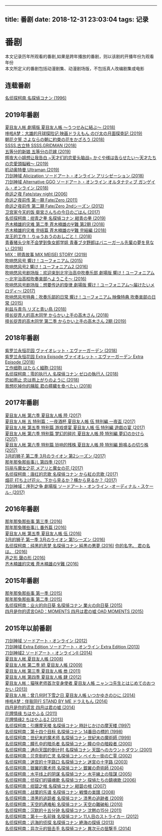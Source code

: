 <!--
 * @Description: 番剧
 * @Author: Cheng
 * @Github: https://github.com/Cheng6774
 * @Date: 2019-04-09 22:21:34
 * @LastEditors: Cheng
 * @LastEditTime: 2019-08-11 16:10:41
 -->
---
title: 番剧
date: 2018-12-31 23:03:04
tags: 记录
---

# 番剧

本文记录历年所观看的番剧,如果是跨年播放的番剧，则以该剧的开播年份为观看年份  
本文所定义的番剧包括动漫剧集、动漫剧场版，不包括真人改编剧集或电影

<!-- more -->

## 连载番剧

[名侦探柯南 名探偵コナン (1996)](https://movie.douban.com/subject/1463371/)  


## 2019年番剧

[夏目友人帐 劇場版 夏目友人帳 ～うつせみに結ぶ～ (2018)](https://movie.douban.com/subject/27166442/)  
[哆啦A梦：大雄的月球探险记 映画ドラえもん のび太の月面探査記 (2019)](https://movie.douban.com/subject/30249161/)  
[朝花夕誓 さよならの朝に約束の花をかざろう (2018)](https://movie.douban.com/subject/27083561/)  
[SSSS.古立特 SSSS.GRIDMAN (2018)](https://movie.douban.com/subject/27080659/)  
[五等分的新娘 五等分の花嫁 (2019)](https://movie.douban.com/subject/30291497/)  
[辉夜大小姐想让我告白 ~天才们的恋爱头脑战~ かぐや様は告らせたい～天才たちの恋愛頭脳戦～ (2019)](https://movie.douban.com/subject/30241099/)  
[机动奥特曼 Ultraman (2019)](https://movie.douban.com/subject/27594851/)  
[刀剑神域 Alicization ソードアート・オンライン アリシゼーション (2018)](https://movie.douban.com/subject/27144972/)  
[刀剑神域 Alternative GGO ソードアート・オンライン オルタナティブ ガンゲイル・オンライン (2018)](https://movie.douban.com/subject/27160681/)  
[命运之夜 Fate/stay night (2006)](https://movie.douban.com/subject/1727200/)  
[命运之夜前传 第一期 Fate/Zero (2011)](https://movie.douban.com/subject/5416070/)  
[命运之夜前传 第二期 Fate/Zero 2ndシーズン (2012)](https://movie.douban.com/subject/6874729/)  
[卫宫家今天的饭 衛宮さんちの今日のごはん (2017)](https://movie.douban.com/subject/27619800/)  
[名侦探柯南：绀青之拳 名探偵コナン 紺青の拳 (2019)](https://movie.douban.com/subject/30208010/)  
[齐木楠雄的灾难 第二季 斉木楠雄のΨ難 第2期 (2018)](https://movie.douban.com/subject/26946411/)  
[齐木楠雄的灾难 完结篇 斉木楠雄のΨ難 完結編 (2018)](https://movie.douban.com/subject/30258226/)  
[龙王的工作！ りゅうおうのおしごと！ (2018)](https://movie.douban.com/subject/27087641/)  
[青春猪头少年不会梦到兔女郎学姐 青春ブタ野郎はバニーガール先輩の夢を見ない (2018)](https://movie.douban.com/subject/30166978/)  
[MIX：明青故事 MIX MEISEI STORY (2019)](https://movie.douban.com/subject/30291375/)  
[吹响悠风号 響け！ユーフォニアム (2015)](https://movie.douban.com/subject/26169716/)  
[吹响悠风号2 響け！ユーフォニアム2 (2016)](https://movie.douban.com/subject/26655961/)  
[吹响悠风号剧场版：欢迎来到北宇治高中吹奏乐部 劇場版 響け！ユーフォニアム～北宇治高校吹奏楽部へようこそ～ (2016)](https://movie.douban.com/subject/26655962/)  
[吹响悠风号剧场版：想要传达的旋律 劇場版 響け！ユーフォニアム～届けたいメロディ～ (2017)](https://movie.douban.com/subject/26994755/)  
[吹响悠风号特典：吹奏乐部的日常 響け！ユーフォニアム 映像特典 吹奏楽部の日常 (2015)](https://movie.douban.com/subject/26575110/)  
[利兹与青鸟 リズと青い鳥 (2018)](https://movie.douban.com/subject/27062637/)  
[擅长捉弄人的高木同学 からかい上手の高木さん (2018)](https://movie.douban.com/subject/27085551/)  
[擅长捉弄的高木同学 第二季 からかい上手の高木さん 2期 (2019)](https://movie.douban.com/subject/30428368/)  

## 2018年番剧

[紫罗兰永恒花园 ヴァイオレット・エヴァーガーデン (2018)](https://movie.douban.com/subject/26805209/)  
[紫罗兰永恒花园 Extra Episode ヴァイオレット・エヴァーガーデン Extra Episode (2018)](https://movie.douban.com/subject/30221777/)  
[工作细胞 はたらく細胞 (2018)](https://movie.douban.com/subject/28514091/)  
[名侦探柯南：零的执行人 名探偵コナン ゼロの執行人 (2018)](https://movie.douban.com/subject/27110363/)  
[恋如雨止 恋は雨上がりのように (2018)](https://movie.douban.com/subject/26986740/)  
[我想吃掉你的胰脏 君の膵臓を食べたい (2018)](https://movie.douban.com/subject/27107140/)  

## 2017年番剧

[夏目友人帐 第六季 夏目友人帳 陸 (2017)](https://movie.douban.com/subject/26939247/)  
[夏目友人帐 五 特别篇：一夜酒杯 夏目友人帳 伍 特別編 一夜盃 (2017)](https://movie.douban.com/subject/27011740/)  
[夏目友人帐 第五季 特别篇 游戏盛宴 夏目友人帳 伍 特別編 遊戯の宴 (2017)](https://movie.douban.com/subject/27017278/)  
[夏目友人帐 第六季 特别篇 梦幻的碎片 夏目友人帳 陸 特別編 夢幻のかけら (2017)](https://movie.douban.com/subject/27167055/)  
[夏目友人帐 第六季 特别篇 铃响的残株 夏目友人帳 陸 特別編 鈴鳴るの切り株 (2017)](https://movie.douban.com/subject/27121232/)  
[3月的狮子 第二季 3月のライオン 第2シーズン (2017)](https://movie.douban.com/subject/26999593/)  
[那年那兔那些事儿 第四季 (2017)](https://movie.douban.com/subject/27079414/)  
[玛丽与魔女之花 メアリと魔女の花 (2017)](https://movie.douban.com/subject/26935777/)  
[名侦探柯南：唐红的恋歌 名探偵コナン から紅の恋歌 (2017)](https://movie.douban.com/subject/26788667/)  
[烟花 打ち上げ花火、下から見るか？横から見るか？ (2017)](https://movie.douban.com/subject/26930504/)  
[刀剑神域：序列之争 劇場版 ソードアート・オンライン -オーディナル・スケール- (2017)](https://movie.douban.com/subject/26634179/)  

## 2016年番剧

[那年那兔那些事 第三季 (2016)](https://movie.douban.com/subject/26842687/)  
[那年那兔哪些事儿 番外篇 (2016)](https://movie.douban.com/subject/26877495/)  
[夏目友人帐 第五季 夏目友人帳 伍 (2016)](https://movie.douban.com/subject/26754896/)  
[3月的狮子 第一季 3月のライオン 第1シーズン (2016)](https://movie.douban.com/subject/26615510/)  
[名侦探柯南：纯黑的恶梦 名探偵コナン 純黒の悪夢 (2016)](https://movie.douban.com/subject/26596486/)
[你的名字。 君の名は。 (2016)](https://movie.douban.com/subject/26683290/)  
[声之形 聲の形 (2016)](https://movie.douban.com/subject/26264454/)  
[齐木楠雄的灾难 斉木楠雄のΨ難 (2016)](https://movie.douban.com/subject/26801048/)  

## 2015年番剧

[那年那兔那些事 第一季 (2015)](https://movie.douban.com/subject/26328492/)  
[那年那兔那些事 第二季 (2015)](https://movie.douban.com/subject/26647032/)  
[名侦探柯南：业火的向日葵 名探偵コナン 業火の向日葵 (2015)](https://movie.douban.com/subject/26094129/)  
[四月是你的谎言OAD：MOMENTS 四月は君の嘘 OAD MOMENTS (2015)](https://movie.douban.com/subject/26235257/)  

## 2015年以前番剧

[刀剑神域 ソードアート・オンライン (2012)](https://movie.douban.com/subject/6869376/)  
[刀剑神域 Extra Edition ソードアート・オンライン Extra Edition (2013)](https://movie.douban.com/subject/25805197/)  
[刀剑神域2 ソードアート・オンラインⅡ (2014)](https://movie.douban.com/subject/25804168/)  
[夏目友人帐 夏目友人帳 (2008)](https://movie.douban.com/subject/3060542/)  
[夏目友人帐 第二季 続 夏目友人帳 (2009)](https://movie.douban.com/subject/3284269/)  
[夏目友人帐 第三季 夏目友人帳 叁 (2011)](https://movie.douban.com/subject/5967223/)  
[夏目友人帐 第四季 夏目友人帳 肆 (2012)](https://movie.douban.com/subject/6855097/)  
[夏目友人帐：猫咪老师首次变身使者 夏目友人帳 ニャンコ先生とはじめてのおつかい (2013)](https://movie.douban.com/subject/25805051/)  
[夏目友人帐：曾几何时下雪之日 夏目友人帳 いつかゆきのひに (2014)](https://movie.douban.com/subject/25736048/)  
[哆啦A梦：伴我同行 STAND BY ME ドラえもん (2014)](https://movie.douban.com/subject/25769362/)  
[四月是你的谎言 四月は君の嘘 (2014)](https://movie.douban.com/subject/25851655/)  
[花牌情缘 ちはやふる (2011)](https://movie.douban.com/subject/6439459/)  
[花牌情缘2 ちはやふる2 (2013)](https://movie.douban.com/subject/10793475/)  
[名侦探柯南：引爆摩天楼 名探偵コナン 時計じかけの摩天楼 (1997)](https://movie.douban.com/subject/1439579/)  
[名侦探柯南：第十四个目标 名探偵コナン 14番目の標的 (1998)](https://movie.douban.com/subject/2357699/)  
[名侦探柯南：世纪末的魔术师 名探偵コナン 世紀末の魔術師 (1999)](https://movie.douban.com/subject/2279152/)  
[名侦探柯南：瞳孔中的暗杀者 名探偵コナン 瞳の中の暗殺者 (2000)](https://movie.douban.com/subject/2357701/)  
[名侦探柯南：通向天国的倒计时 名探偵コナン 天国へのカウントダウン (2001)](https://movie.douban.com/subject/2357703/)  
[名侦探柯南：贝克街的亡灵 名探偵コナン ベイカー街の亡霊 (2002)](https://movie.douban.com/subject/2286642/)  
[名侦探柯南：迷宫的十字路口 名探偵コナン 迷宮の十字路 (2003)](https://movie.douban.com/subject/2357707/)  
[名侦探柯南：银翼的魔术师 名探偵コナン 銀翼の奇術師 (2004)](https://movie.douban.com/subject/2357711/)  
[名侦探柯南：水平线上的阴谋 名探偵コナン 水平線上の陰謀 (2005)](https://movie.douban.com/subject/2357713/)  
[名侦探柯南：侦探们的镇魂歌 名探偵コナン 探偵たちの鎮魂歌 (2006)](https://movie.douban.com/subject/1827955/)  
[名侦探柯南：绀碧之棺 名探偵コナン 紺碧の棺 (2007)](https://movie.douban.com/subject/2357717/)  
[名侦探柯南：战栗的乐谱 名探偵コナン 戦慄の楽譜 (2008)](https://movie.douban.com/subject/2357719/)  
[名侦探柯南：漆黑的追踪者 名探偵コナン 漆黒の追跡者 (2009)](https://movie.douban.com/subject/3387546/)  
[名侦探柯南：天空的遇难船 名探偵コナン 天空の難破船 (2010)](https://movie.douban.com/subject/5153329/)  
[名侦探柯南：沉默的十五分钟 名探偵コナン 沈黙の15分 (2011)](https://movie.douban.com/subject/6007281/)  
[名侦探柯南：第十一名前锋 名探偵コナン 11人目のストライカー (2012)](https://movie.douban.com/subject/6984051/)  
[名侦探柯南：远海的侦探 名探偵コナン 絶海の探偵 (2013)](https://movie.douban.com/subject/20274039/)  
[名侦探柯南：异次元的狙击手 名探偵コナン 異次元の狙撃手 (2014)](https://movie.douban.com/subject/25782633/)  
